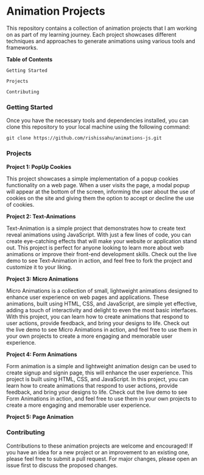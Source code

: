 **<h1>Animation Projects</h1>**

This repository contains a collection of animation projects that I am working on as part of my learning journey. Each project showcases different techniques and approaches to generate animations using various tools and frameworks.

**Table of Contents**

`Getting Started`

`Projects`

`Contributing`

**<h3>Getting Started</h3>**

Once you have the necessary tools and dependencies installed, you can clone this repository to your local machine using the following command:

`git clone https://github.com/rishissahu/animations-js.git`

**<h3>Projects</h3>**

**Project 1: PopUp Cookies**

This project showcases a simple implementation of a popup cookies functionality on a web page. When a user visits the page, a modal popup will appear at the bottom of the screen, informing the user about the use of cookies on the site and giving them the option to accept or decline the use of cookies.

**Project 2: Text-Animations**

Text-Animation is a simple project that demonstrates how to create text reveal animations using JavaScript. With just a few lines of code, you can create eye-catching effects that will make your website or application stand out. This project is perfect for anyone looking to learn more about web animations or improve their front-end development skills. Check out the live demo to see Text-Animation in action, and feel free to fork the project and customize it to your liking.

**Project 3: Micro Animations**

Micro Animations is a collection of small, lightweight animations designed to enhance user experience on web pages and applications. These animations, built using HTML, CSS, and JavaScript, are simple yet effective, adding a touch of interactivity and delight to even the most basic interfaces. With this project, you can learn how to create animations that respond to user actions, provide feedback, and bring your designs to life. Check out the live demo to see Micro Animations in action, and feel free to use them in your own projects to create a more engaging and memorable user experience.

**Project 4: Form Animations**

Form animation is a simple and lightweight animation design can be used to create signup and signin page, this will enhance the user experience. This project is built using HTML, CSS, and JavaScript. In this project, you can learn how to create animations that respond to user actions, provide feedback, and bring your designs to life. Check out the live demo to see Form Animations in action, and feel free to use them in your own projects to create a more engaging and memorable user experience.

**Project 5: Page Animation**

**<h3>Contributing</h3>**

Contributions to these animation projects are welcome and encouraged! If you have an idea for a new project or an improvement to an existing one, please feel free to submit a pull request. For major changes, please open an issue first to discuss the proposed changes.
